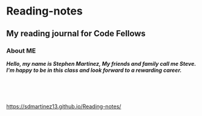 # Reading-notes

## My reading journal for Code Fellows

### About ME

***Hello, my name is Stephen Martinez, My friends and family call me Steve.  I'm happy to be in this class and look forward to a rewarding career.***

<br/>
<br/>
<br/>

<https://sdmartinez13.github.io/Reading-notes/>
